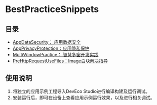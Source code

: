 # BestPracticeSnippets

## 目录

* [AppDataSecurity： 应用数据安全](AppDataSecurity)
* [AppPrivacyProtection：应用隐私保护](AppPrivacyProtection)
* [MultiWindowPractice： 智慧多窗开发实践](MultiWindowPractice)
* [PreHttpRequestUseFiles：Image白块解决指导](PreHttpRequestUseFiles)

## 使用说明

1. 将独立的应用示例工程导入DevEco Studio进行编译构建及运行调试。
2. 安装运行后，即可在设备上查看应用示例运行效果，以及进行相关调试。

